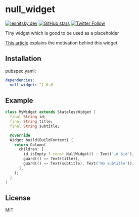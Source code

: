 # null_widget

[![lesnitsky.dev](https://lesnitsky.dev/shield.svg?hash=94049)](https://lesnitsky.dev?utm_source=null_widget)
[![GitHub stars](https://img.shields.io/github/stars/lesnitsky/null_widget.svg?style=social)](https://github.com/lesnitsky/null_widget)
[![Twitter Follow](https://img.shields.io/twitter/follow/lesnitsky_dev.svg?label=Follow%20me&style=social)](https://twitter.com/lesnitsky_dev)

Tiny widget which is good to be used as a placeholder

[This article](https://lesnitsky.dev/notes/fighting-null-in-your-dart-and-flutter-applications) explains the motivation behind this widget

## Installation

pubspec.yaml:

```yaml
dependencies:
  null_widget: ^1.0.0
```

## Example

```dart
class MyWidget extends StatelessWidget {
  final String id;
  final String title;
  final String subtitle;

  @override
  Widget build(BuildContext) {
    return Column(
      children: [
        id.isEmpty ? const NullWidget() : Text('id $id'),
        guard(() => Text(title)),
        guard(() => Text(subtitle), Text('No subtitle')),
      ],
    );
  }
}
```

## License

MIT
